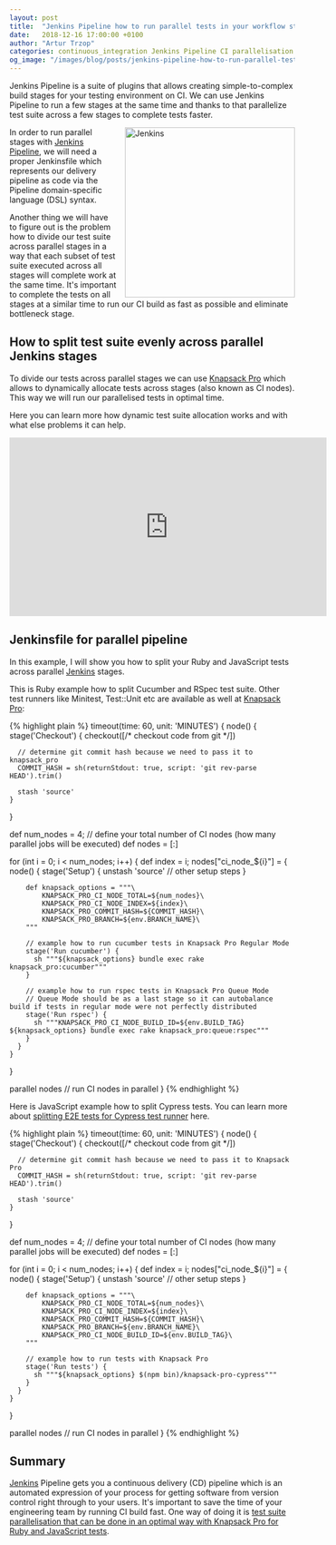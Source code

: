 ```yaml
---
layout: post
title:  "Jenkins Pipeline how to run parallel tests in your workflow stages"
date:   2018-12-16 17:00:00 +0100
author: "Artur Trzop"
categories: continuous_integration Jenkins Pipeline CI parallelisation RSpec Ruby Javascript Cypress
og_image: "/images/blog/posts/jenkins-pipeline-how-to-run-parallel-tests-in-your-workflow-stages/jenkins.jpg"
---
```


Jenkins Pipeline is a suite of plugins that allows creating simple-to-complex build stages for your testing environment on CI.  We can use Jenkins Pipeline to run a few stages at the same time and thanks to that parallelize test suite across a few stages to complete tests faster.

<img src="/images/blog/posts/jenkins-pipeline-how-to-run-parallel-tests-in-your-workflow-stages/jenkins.jpg" style="width:300px;margin-left: 15px;float:right;" alt="Jenkins" />

In order to run parallel stages with [Jenkins Pipeline](https://jenkins.io/doc/book/pipeline/), we will need a proper Jenkinsfile which represents our delivery pipeline as code via the Pipeline domain-specific language (DSL) syntax.

Another thing we will have to figure out is the problem how to divide our test suite across parallel stages in a way that each subset of test suite executed across all stages will complete work at the same time. It's important to complete the tests on all stages at a similar time to run our CI build as fast as possible and eliminate bottleneck stage.

## How to split test suite evenly across parallel Jenkins stages

To divide our tests across parallel stages we can use [Knapsack Pro](https://knapsackpro.com?utm_source=docs_knapsackpro&utm_medium=blog_post&utm_campaign=jenkins-pipeline-how-to-run-parallel-tests-in-your-workflow-stages) which allows to dynamically allocate tests across stages (also known as CI nodes). This way we will run our parallelised tests in optimal time.

Here you can learn more how dynamic test suite allocation works and with what else problems it can help.

<iframe width="560" height="315" src="https://www.youtube.com/embed/hUEB1XDKEFY" frameborder="0" allow="accelerometer; autoplay; encrypted-media; gyroscope; picture-in-picture" allowfullscreen></iframe>

## Jenkinsfile for parallel pipeline

In this example, I will show you how to split your Ruby and JavaScript tests across parallel [Jenkins](https://knapsackpro.com/ci_servers/jenkins?utm_source=docs_knapsackpro&utm_medium=blog_post&utm_campaign=jenkins-pipeline-how-to-run-parallel-tests-in-your-workflow-stages) stages.

This is Ruby example how to split Cucumber and RSpec test suite. Other test runners like Minitest, Test::Unit etc are available as well at [Knapsack Pro](https://knapsackpro.com?utm_source=docs_knapsackpro&utm_medium=blog_post&utm_campaign=jenkins-pipeline-how-to-run-parallel-tests-in-your-workflow-stages):

{% highlight plain %}
timeout(time: 60, unit: 'MINUTES') {
  node() {
    stage('Checkout') {
      checkout([/* checkout code from git */])

      // determine git commit hash because we need to pass it to knapsack_pro
      COMMIT_HASH = sh(returnStdout: true, script: 'git rev-parse HEAD').trim()

      stash 'source'
    }
  }

  def num_nodes = 4; // define your total number of CI nodes (how many parallel jobs will be executed)
  def nodes = [:]

  for (int i = 0; i < num_nodes; i++) {
    def index = i;
    nodes["ci_node_${i}"] = {
      node() {
        stage('Setup') {
          unstash 'source'
          // other setup steps
        }

        def knapsack_options = """\
            KNAPSACK_PRO_CI_NODE_TOTAL=${num_nodes}\
            KNAPSACK_PRO_CI_NODE_INDEX=${index}\
            KNAPSACK_PRO_COMMIT_HASH=${COMMIT_HASH}\
            KNAPSACK_PRO_BRANCH=${env.BRANCH_NAME}\
        """

        // example how to run cucumber tests in Knapsack Pro Regular Mode
        stage('Run cucumber') {
          sh """${knapsack_options} bundle exec rake knapsack_pro:cucumber"""
        }

        // example how to run rspec tests in Knapsack Pro Queue Mode
        // Queue Mode should be as a last stage so it can autobalance build if tests in regular mode were not perfectly distributed
        stage('Run rspec') {
          sh """KNAPSACK_PRO_CI_NODE_BUILD_ID=${env.BUILD_TAG} ${knapsack_options} bundle exec rake knapsack_pro:queue:rspec"""
        }
      }
    }
  }

  parallel nodes // run CI nodes in parallel
}
{% endhighlight %}

Here is JavaScript example how to split Cypress tests. You can learn more about [splitting E2E tests for Cypress test runner](/2018/run-javascript-e2e-tests-faster-with-cypress-on-parallel-ci-nodes) here.

{% highlight plain %}
timeout(time: 60, unit: 'MINUTES') {
  node() {
    stage('Checkout') {
      checkout([/* checkout code from git */])

      // determine git commit hash because we need to pass it to Knapsack Pro
      COMMIT_HASH = sh(returnStdout: true, script: 'git rev-parse HEAD').trim()

      stash 'source'
    }
  }

  def num_nodes = 4; // define your total number of CI nodes (how many parallel jobs will be executed)
  def nodes = [:]

  for (int i = 0; i < num_nodes; i++) {
    def index = i;
    nodes["ci_node_${i}"] = {
      node() {
        stage('Setup') {
          unstash 'source'
          // other setup steps
        }

        def knapsack_options = """\
            KNAPSACK_PRO_CI_NODE_TOTAL=${num_nodes}\
            KNAPSACK_PRO_CI_NODE_INDEX=${index}\
            KNAPSACK_PRO_COMMIT_HASH=${COMMIT_HASH}\
            KNAPSACK_PRO_BRANCH=${env.BRANCH_NAME}\
            KNAPSACK_PRO_CI_NODE_BUILD_ID=${env.BUILD_TAG}\
        """

        // example how to run tests with Knapsack Pro
        stage('Run tests') {
          sh """${knapsack_options} $(npm bin)/knapsack-pro-cypress"""
        }
      }
    }
  }

  parallel nodes // run CI nodes in parallel
}
{% endhighlight %}

## Summary

[Jenkins](https://knapsackpro.com/ci_servers/jenkins?utm_source=docs_knapsackpro&utm_medium=blog_post&utm_campaign=jenkins-pipeline-how-to-run-parallel-tests-in-your-workflow-stages) Pipeline gets you a continuous delivery (CD) pipeline which is an automated expression of your process for getting software from version control right through to your users. It's important to save the time of your engineering team by running CI build fast. One way of doing it is [test suite parallelisation that can be done in an optimal way with Knapsack Pro for Ruby and JavaScript tests](https://knapsackpro.com?utm_source=docs_knapsackpro&utm_medium=blog_post&utm_campaign=jenkins-pipeline-how-to-run-parallel-tests-in-your-workflow-stages).
